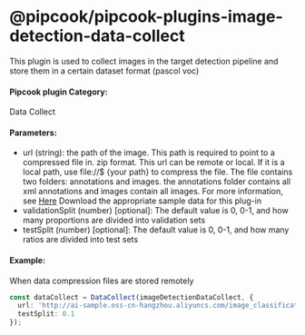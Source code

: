# @pipcook/pipcook-plugins-image-detection-data-collect

This plugin is used to collect images in the target detection pipeline and store them in a certain dataset format (pascol voc)

<a name="c8ad2b59"></a>
#### Pipcook plugin Category:
Data Collect

<a name="0ae9da20"></a>
#### Parameters:

- url (string): the path of the image. This path is required to point to a compressed file in. zip format. This url can be remote or local. If it is a local path, use file://$ {your path} to compress the file. The file contains two folders: annotations and images. the annotations folder contains all xml annotations and images contain all images. For more information, see [Here](http://ai-sample.oss-cn-hangzhou.aliyuncs.com/image_classification/datasets/componentRecognition.zip) Download the appropriate sample data for this plug-in
- validationSplit (number) [optional]: The default value is 0, 0-1, and how many proportions are divided into validation sets
- testSplit (number) [optional]: The default value is 0, 0-1, and how many ratios are divided into test sets

<a name="587da97d"></a>
#### Example:

When data compression files are stored remotely

```typescript
const dataCollect = DataCollect(imageDetectionDataCollect, {
  url: 'http://ai-sample.oss-cn-hangzhou.aliyuncs.com/image_classification/datasets/componentRecognition.zip',
  testSplit: 0.1
});
```

